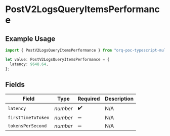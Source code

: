 # PostV2LogsQueryItemsPerformance

## Example Usage

```typescript
import { PostV2LogsQueryItemsPerformance } from "orq-poc-typescript-multi-env-version/models/operations";

let value: PostV2LogsQueryItemsPerformance = {
  latency: 9648.64,
};
```

## Fields

| Field              | Type               | Required           | Description        |
| ------------------ | ------------------ | ------------------ | ------------------ |
| `latency`          | *number*           | :heavy_check_mark: | N/A                |
| `firstTimeToToken` | *number*           | :heavy_minus_sign: | N/A                |
| `tokensPerSecond`  | *number*           | :heavy_minus_sign: | N/A                |